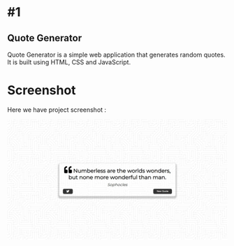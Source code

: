 # #1

## Quote Generator

Quote Generator is a simple web application that generates random quotes. It is built using HTML, CSS and JavaScript.

# Screenshot
Here we have project screenshot :

![screenshot](screenshot.jpeg)
